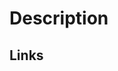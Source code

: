 <!--
Thank you for your pull request. 

Checklist: 
1. Set the "validated" label on this Pull Request if you have the permissions to do so.
2. Write a proper PR title and fill out the description below
3. Make sure to follow these guides:

Contributors guide: 
https://github.com/momentum-design/momentum-design/blob/main/CONTRIBUTING.md

When making changes to components, follow these conventions: 
https://github.com/momentum-design/momentum-design/tree/main/packages/components/conventions
-->
# Description

<!-- required: Description of the changes made in this Pull Request-->

## Links

<!-- optional: Links to resources related to this Pull Request-->